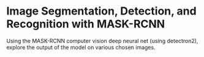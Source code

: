 # Image Segmentation, Detection, and Recognition with MASK-RCNN

Using the MASK-RCNN computer vision deep neural net (using detectron2), explore the output of the model on various chosen images.